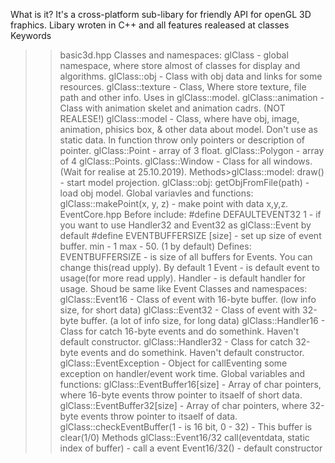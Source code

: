 What is it?
It's a cross-platform sub-libary for friendly API for openGL 3D fraphics. Libary wroten in C++ and all features realeased at classes
Keywords
>>basic3d.hpp
>Classes and namespaces:
glClass - global namespace, where store almost of classes for display and algorithms.
glClass::obj - Class with obj data and links for some resources.
glClass::texture - Class, Where store texture, file path and other info. Uses in glClass::model.
glClass::animation - Class with animation skelet and animation cadrs. (NOT REALESE!)
glClass::model - Class, where have obj, image, animation, phisics box, & other data about model.
 Don't use as static data. In function throw only pointers or description of pointer.
glClass::Point - array of 3 float.
glClass::Polygon - array of 4 glClass::Points.
glClass::Window - Class for all windows. (Wait for realise at 25.10.2019).
>Methods>glClass::model:
draw() - start model projection.
>glClass::obj:
getObjFromFile(path) - load obj model.
> Global variavles and functions:
glClass::makePoint(x, y, z) - make point with data x,y,z.
>>EventCore.hpp
> Before include:
#define DEFAULTEVENT32 1 - if you want to use Handler32 and Event32 as glClass::Event by default
#define EVENTBUFFERSIZE [size] - set up size of event buffer. min - 1 max - 50. (1 by default)
> Defines:
EVENTBUFFERSIZE - is size of all buffers for Events. You can change this(read upply). By default  1
Event - is default event to usage(for more read upply).
Handler - is default handler for usage. Shoud be same like Event
> Classes and namespaces:
glClass::Event16 - Class of event with 16-byte buffer. (low info size, for short data)
glClass::Event32 - Class of event with 32-byte buffer. (a lot of info size, for long data)
glClass::Handler16 - Class for catch 16-byte events and do somethink. Haven't default constructor.
glClass::Handler32 - Class for catch 32-byte events and do somethink. Haven't default constructor.
glClass::EventException - Object for callEventing some exception on handler/event work time.
> Global variables and functions:
glClass::EventBuffer16[size] - Array of char pointers, where 16-byte events throw pointer to itsaelf  of short data.
glClass::EventBuffer32[size] - Array of char pointers, where 32-byte events throw pointer to itsaelf  of data.
glClass::checkEventBuffer(1 - is 16 bit, 0 - 32) - This buffer is clear(1/0)
> Methods   glClass::Event16/32
call(eventdata, static index of buffer) - call a event
Event16/32() - default constructor
